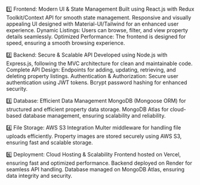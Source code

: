 1️⃣ Frontend: Modern UI & State Management
Built using React.js with Redux Toolkit/Context API for smooth state management.
Responsive and visually appealing UI designed with Material-UI/Tailwind for an enhanced user experience.
Dynamic Listings: Users can browse, filter, and view property details seamlessly.
Optimized Performance: The frontend is designed for speed, ensuring a smooth browsing experience.

2️⃣ Backend: Secure & Scalable API
Developed using Node.js with Express.js, following the MVC architecture for clean and maintainable code.
Complete API Design: Endpoints for adding, updating, retrieving, and deleting property listings.
Authentication & Authorization:
Secure user authentication using JWT tokens.
Bcrypt password hashing for enhanced security.

3️⃣ Database: Efficient Data Management
MongoDB (Mongoose ORM) for structured and efficient property data storage.
MongoDB Atlas for cloud-based database management, ensuring scalability and reliability.

4️⃣ File Storage: AWS S3 Integration
Multer middleware for handling file uploads efficiently.
Property images are stored securely using AWS S3, ensuring fast and scalable storage.


6️⃣ Deployment: Cloud Hosting & Scalability
Frontend hosted on Vercel, ensuring fast and optimized performance.
Backend deployed on Render for seamless API handling.
Database managed on MongoDB Atlas, ensuring data integrity and security.
